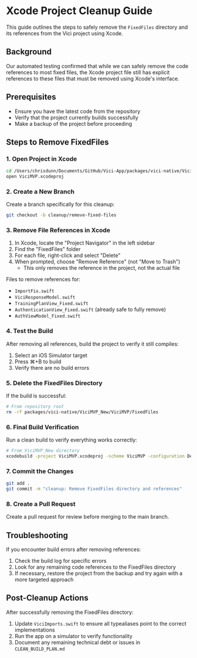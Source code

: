 # Xcode Project Cleanup Guide

This guide outlines the steps to safely remove the `FixedFiles` directory and its references from the Vici project using Xcode.

## Background

Our automated testing confirmed that while we can safely remove the code references to most fixed files, the Xcode project file still has explicit references to these files that must be removed using Xcode's interface.

## Prerequisites

- Ensure you have the latest code from the repository
- Verify that the project currently builds successfully
- Make a backup of the project before proceeding

## Steps to Remove FixedFiles

### 1. Open Project in Xcode

```bash
cd /Users/chrisdunn/Documents/GitHub/Vici-App/packages/vici-native/ViciMVP_New
open ViciMVP.xcodeproj
```

### 2. Create a New Branch

Create a branch specifically for this cleanup:

```bash
git checkout -b cleanup/remove-fixed-files
```

### 3. Remove File References in Xcode

1. In Xcode, locate the "Project Navigator" in the left sidebar
2. Find the "FixedFiles" folder
3. For each file, right-click and select "Delete"
4. When prompted, choose "Remove Reference" (not "Move to Trash")
   - This only removes the reference in the project, not the actual file

Files to remove references for:
- `ImportFix.swift`
- `ViciResponseModel.swift`
- `TrainingPlanView_Fixed.swift`
- `AuthenticationView_Fixed.swift` (already safe to fully remove)
- `AuthViewModel_Fixed.swift`

### 4. Test the Build

After removing all references, build the project to verify it still compiles:

1. Select an iOS Simulator target
2. Press ⌘+B to build
3. Verify there are no build errors

### 5. Delete the FixedFiles Directory

If the build is successful:

```bash
# From repository root
rm -rf packages/vici-native/ViciMVP_New/ViciMVP/FixedFiles
```

### 6. Final Build Verification

Run a clean build to verify everything works correctly:

```bash
# From ViciMVP_New directory
xcodebuild -project ViciMVP.xcodeproj -scheme ViciMVP -configuration Debug -destination "platform=iOS Simulator,id=F6D36FFB-9AB5-45C5-9200-7F18C13E9C1C" clean build
```

### 7. Commit the Changes

```bash
git add .
git commit -m "cleanup: Remove FixedFiles directory and references"
```

### 8. Create a Pull Request

Create a pull request for review before merging to the main branch.

## Troubleshooting

If you encounter build errors after removing references:

1. Check the build log for specific errors
2. Look for any remaining code references to the FixedFiles directory
3. If necessary, restore the project from the backup and try again with a more targeted approach

## Post-Cleanup Actions

After successfully removing the FixedFiles directory:

1. Update `ViciImports.swift` to ensure all typealiases point to the correct implementations
2. Run the app on a simulator to verify functionality
3. Document any remaining technical debt or issues in `CLEAN_BUILD_PLAN.md` 